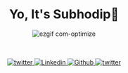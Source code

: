 <div align="center">
<h1 > Yo, It's Subhodip👋</h1>


![ezgif com-optimize](https://github.com/subh-cs/subh-cs/assets/75121304/44002406-19ba-4d15-ac6c-45f91517b59f)


<br>
<br>


<a href="https://twitter.com/intent/follow?screen_name=subh_cs">
  <img alt = "twitter" src="https://img.shields.io/twitter/follow/subh_cs?label=Follow"  />  
</a>
<a href="https://www.linkedin.com/in/subh-cs/">
  <img alt = "Linkedin" src="https://img.shields.io/badge/-Subh-blue?style=flat-square&logo=Linkedin&logoColor=white&link=https://www.linkedin.com/in/subh-cs/" />  
</a>
<a href="https://github.com/subh-cs">
<img alt = "Github" src="https://img.shields.io/github/followers/subh-cs?label=Follow&style=social"  />  
</a>
<a href="https://github.com/subh-cs">
  <img alt = "twitter" src="https://komarev.com/ghpvc/?username=subh-cs&color=brightgreen" />  
</a>

</div>


